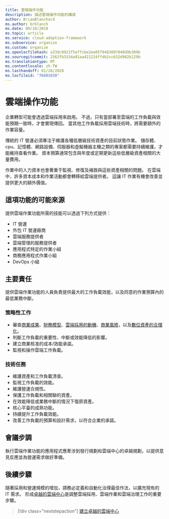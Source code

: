 ```yaml
---
title: 雲端操作功能
description: 描述雲端操作功能的構成
author: BrianBlanchard
ms.author: brblanch
ms.date: 09/10/2019
ms.topic: article
ms.service: cloud-adoption-framework
ms.subservice: organize
ms.custom: organize
ms.openlocfilehash: a33dc9921f5e7fcbe2ee05f9483097040d9b309b
ms.sourcegitcommit: 2362fb3154a91aa421224ffdb2cc632d982b129b
ms.translationtype: MT
ms.contentlocale: zh-TW
ms.lasthandoff: 01/28/2020
ms.locfileid: "76801030"
---
```

# <a name="cloud-operation-capabilities"></a>雲端操作功能

企業轉型可能會透過雲端採用來啟用。 不過，只有當部署至雲端的工作負載與效能預期一致時，才會實現傳回。 當其他工作負載採用雲端技術時，將需要額外的作業容量。

傳統的 IT 營運必須專注于維護各種低層級技術資產的目前狀態作業。 儲存體、cpu、記憶體、網路設備、伺服器和虛擬機器主機之類的專案都需要持續維護，才能維持查看作業。 資本預算通常包含與年度或定期更新這些低層級資產相關的大量費用。

 作業中的人力資本也會著重于監視、修復及補救與這些資產相關的問題。 在雲端中，許多資本成本和作業活動都會轉移給雲端提供者。 這讓 IT 作業有機會改善並提供更大的額外價值。

## <a name="possible-sources-for-this-capability"></a>這項功能的可能來源

提供雲端作業功能所需的技能可以透過下列方式提供：

- IT 營運
- 外包 IT 營運廠商
- 雲端服務提供者
- 雲端管理的服務提供者
- 應用程式特定的作業小組
- 商務應用程式作業小組
- DevOps 小組

## <a name="key-responsibilities"></a>主要責任

提供雲端作業功能的人員負責提供最大的工作負載效能，以及同意的作業預算內的最低業務中斷。

### <a name="strategic-tasks"></a>策略性工作

- 審查[商業成果](../strategy/business-outcomes/index.md)、[財務模型](../strategy/financial-models.md)、[雲端採用的動機](../strategy/motivations.md)、[商業風險](../govern/policy-compliance/risk-tolerance.md)，以及[數位資產的合理化](../digital-estate/index.md)。
- 判斷工作負載的重要性、中斷或效能降低的影響。
- 建立商業核准的成本/效能承諾。
- 監視和操作雲端工作負載。

### <a name="technical-tasks"></a>技術任務

- 維護資產和工作負載清查。
- 監視工作負載的效能。
- 維護營運合規性。
- 保護工作負載和相關聯的資產。
- 在效能降低或業務中斷的情況下復原資產。
- 核心平臺的成熟功能。
- 持續提升工作負載效能。
- 改善工作負載的預算和設計需求，以符合企業的承諾。

## <a name="meeting-cadence"></a>會議步調

執行雲端作業功能的應用程式應牽涉到發行規劃和雲端中心的卓越規劃，以提供意見反應並為營運需求做好準備。

## <a name="next-steps"></a>後續步驟

隨著採用和營運規模的增加，請務必定義和自動化治理最佳作法，以擴充現有的 IT 需求。 形成[卓越的雲端中心](./cloud-center-of-excellence.md)是調整雲端採用、雲端作業和雲端治理工作的重要步驟。

> [!div class="nextstepaction"]
> [建立卓越的雲端中心](./cloud-center-of-excellence.md)
